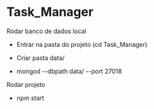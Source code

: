 # Task_Manager

Rodar banco de dados local

- Entrar na pasta do projeto (cd Task_Manager)

- Criar pasta data/

- mongod --dbpath data/ --port 27018

Rodar projeto

- npm start
